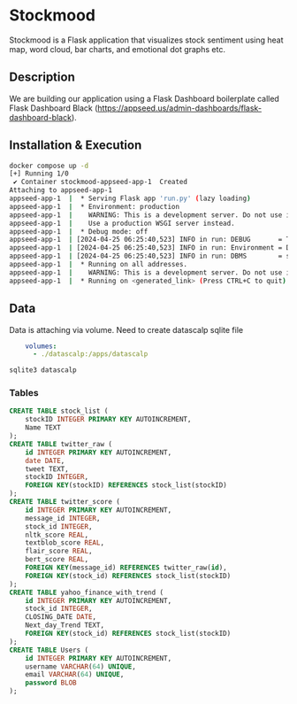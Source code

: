 # Stockmood

Stockmood is a Flask application that visualizes stock sentiment using heat map, word cloud, bar charts, and emotional dot 
graphs etc. 

## Description

We are building our application using a Flask Dashboard boilerplate called Flask Dashboard Black (https://appseed.us/admin-dashboards/flask-dashboard-black).

## Installation & Execution

```bash
docker compose up -d
[+] Running 1/0
 ✔ Container stockmood-appseed-app-1  Created                                                                                                                                                                 0.0s
Attaching to appseed-app-1
appseed-app-1  |  * Serving Flask app 'run.py' (lazy loading)
appseed-app-1  |  * Environment: production
appseed-app-1  |    WARNING: This is a development server. Do not use it in a production deployment.
appseed-app-1  |    Use a production WSGI server instead.
appseed-app-1  |  * Debug mode: off
appseed-app-1  | [2024-04-25 06:25:40,523] INFO in run: DEBUG       = True
appseed-app-1  | [2024-04-25 06:25:40,523] INFO in run: Environment = Debug
appseed-app-1  | [2024-04-25 06:25:40,523] INFO in run: DBMS        = sqlite:////apps/db.sqlite3
appseed-app-1  |  * Running on all addresses.
appseed-app-1  |    WARNING: This is a development server. Do not use it in a production deployment.
appseed-app-1  |  * Running on <generated_link> (Press CTRL+C to quit)
```
## Data

Data is attaching via volume. Need to create datascalp sqlite file

```yaml
    volumes:
      - ./datascalp:/apps/datascalp
```

```bash
sqlite3 datascalp
```

### Tables

```sql
CREATE TABLE stock_list (
    stockID INTEGER PRIMARY KEY AUTOINCREMENT,
    Name TEXT
);
CREATE TABLE twitter_raw (
    id INTEGER PRIMARY KEY AUTOINCREMENT,
    date DATE,
    tweet TEXT,
    stockID INTEGER,
    FOREIGN KEY(stockID) REFERENCES stock_list(stockID)
);
CREATE TABLE twitter_score (
    id INTEGER PRIMARY KEY AUTOINCREMENT,
    message_id INTEGER,
    stock_id INTEGER,
    nltk_score REAL,
    textblob_score REAL,
    flair_score REAL,
    bert_score REAL,
    FOREIGN KEY(message_id) REFERENCES twitter_raw(id),
    FOREIGN KEY(stock_id) REFERENCES stock_list(stockID)
);
CREATE TABLE yahoo_finance_with_trend (
    id INTEGER PRIMARY KEY AUTOINCREMENT,
    stock_id INTEGER,
    CLOSING_DATE DATE,
    Next_day_Trend TEXT,
    FOREIGN KEY(stock_id) REFERENCES stock_list(stockID)
);
CREATE TABLE Users (
    id INTEGER PRIMARY KEY AUTOINCREMENT,
    username VARCHAR(64) UNIQUE,
    email VARCHAR(64) UNIQUE,
    password BLOB
);
```

